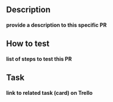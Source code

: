 ## Description

#### provide a description to this specific PR

## How to test

#### list of steps to test this PR

## Task

#### link to related task (card) on Trello
